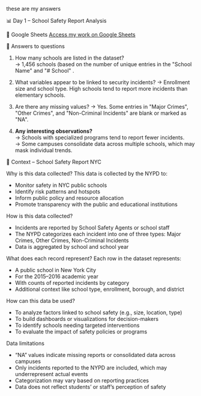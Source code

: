 these are my answers

📊 Day 1 – School Safety Report Analysis

 🔗 Google Sheets
[Access my work on Google Sheets](https://docs.google.com/spreadsheets/d/1BXTj7YKy9dM3WX42KxfnH90w4WT72vRzoDWXiYHQ5LE/edit?usp=sharing)


 🧠 Answers to questions

1. How many schools are listed in the dataset?  
   → 1,456 schools (based on the number of unique entries in the "School Name" and "# School" .

2. What variables appear to be linked to security incidents? 
   → Enrollment size and school type. High schools tend to report more incidents than elementary schools.

3. Are there any missing values? 
   → Yes. Some entries in "Major Crimes", "Other Crimes", and "Non-Criminal Incidents" are blank or marked as "NA".

4. **Any interesting observations?**  
   → Schools with specialized programs tend to report fewer incidents.  
   → Some campuses consolidate data across multiple schools, which may mask individual trends.


🧾 Context – School Safety Report NYC

 Why is this data collected?
This data is collected by the NYPD to:
- Monitor safety in NYC public schools
- Identify risk patterns and hotspots
- Inform public policy and resource allocation
- Promote transparency with the public and educational institutions

How is this data collected?
- Incidents are reported by School Safety Agents or school staff
- The NYPD categorizes each incident into one of three types: Major Crimes, Other Crimes, Non-Criminal Incidents
- Data is aggregated by school and school year

What does each record represent?
Each row in the dataset represents:
- A public school in New York City
- For the 2015–2016 academic year
- With counts of reported incidents by category
- Additional context like school type, enrollment, borough, and district

 How can this data be used?
- To analyze factors linked to school safety (e.g., size, location, type)
- To build dashboards or visualizations for decision-makers
- To identify schools needing targeted interventions
- To evaluate the impact of safety policies or programs

Data limitations
- “NA” values indicate missing reports or consolidated data across campuses
- Only incidents reported to the NYPD are included, which may underrepresent actual events
- Categorization may vary based on reporting practices
- Data does not reflect students’ or staff’s perception of safety
